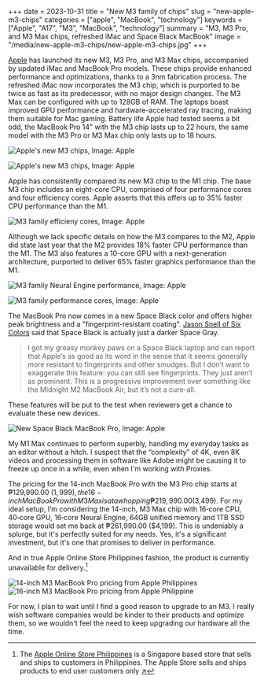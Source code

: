 +++
date = 2023-10-31
title = "New M3 family of chips"
slug = "new-apple-m3-chips"
categories = ["apple", "MacBook", "technology"]
keywords = ["Apple", "A17", "M3", "MacBook", "technology"]
summary = "M3, M3 Pro, and M3 Max chips, refreshed iMac and Space Black MacBook"
image = "/media/new-apple-m3-chips/new-apple-m3-chips.jpg"
+++

[Apple](https://www.apple.com/newsroom/2023/10/apple-unveils-new-macbook-pro-featuring-m3-chips/) has launched its new M3, M3 Pro, and M3 Max chips, accompanied by updated iMac and MacBook Pro models. These chips provide enhanced performance and optimizations, thanks to a 3nm fabrication process. The refreshed iMac now incorporates the M3 chip, which is purported to be twice as fast as its predecessor, with no major design changes. The M3 Max can be configured with up to 128GB of RAM. The laptops boast improved GPU performance and hardware-accelerated ray tracing, making them suitable for Mac gaming. Battery life Apple had tested seems a bit odd, the MacBook Pro 14" with the M3 chip lasts up to 22 hours, the same model with the M3 Pro or M3 Max chip only lasts up to 18 hours.

![Apple's new M3 chips, Image: Apple](/media/new-apple-m3-chips/Apple-M3-chip-series-231030.jpg "Apple's new M3 chips, Image: Apple")

![Apple's new M3 chips, Image: Apple](/media/new-apple-m3-chips/Apple-M3-chip-series-architecture-231030.jpg "Apple's new M3 chips, Image: Apple")

Apple has consistently compared its new M3 chip to the M1 chip. The base M3 chip includes an eight-core CPU, comprised of four performance cores and four efficiency cores. Apple asserts that this offers up to 35% faster CPU performance than the M1.

![M3 family efficieny cores, Image: Apple](/media/new-apple-m3-chips/Apple-M3-chip-series-efficiency-cores-comparison-231030.jpg "M3 family efficieny cores")

Although we lack specific details on how the M3 compares to the M2, Apple did state last year that the M2 provides 18% faster CPU performance than the M1. The M3 also features a 10-core GPU with a next-generation architecture, purported to deliver 65% faster graphics performance than the M1.

![M3 family Neural Engine performance, Image: Apple](/media/new-apple-m3-chips/Apple-M3-chip-series-Neural-Engine-performance-231030.jpg "M3 family Neural Engine performance")

![M3 family performance cores, Image: Apple](/media/new-apple-m3-chips/Apple-M3-chip-series-performance-cores-comparison-231030.jpg "M3 family performance cores")

The MacBook Pro now comes in a new Space Black color and offers higher peak brightness and a "fingerprint-resistant coating". [Jason Snell of Six Colors](https://sixcolors.com/post/2023/10/a-magic-number-new-macbook-pros-and-imacs-usher-in-the-m3-era/) said that Space Black is actually just a darker Space Gray.

> I got my greasy monkey paws on a Space Black laptop and can report that Apple’s as good as its word in the sense that it seems generally more resistant to fingerprints and other smudges.
> But I don’t want to exaggerate this feature: you can still see fingerprints. They just aren’t as prominent. This is a progressive improvement over something like the Midnight M2 MacBook Air, but it’s not a cure-all.

These features will be put to the test when reviewers get a chance to evaluate these new devices.

![New Space Black MacBook Pro, Image: Apple](/media/new-apple-m3-chips/Apple-MacBook-Pro-2up-231030.jpg "New Space Black MacBook Pro")

My M1 Max continues to perform superbly, handling my everyday tasks as an editor without a hitch. I suspect that the “complexity” of 4K, even 8K videos and processing them in software like Adobe might be causing it to freeze up once in a while, even when I'm working with Proxies.

The pricing for the 14-inch MacBook Pro with the M3 Pro chip starts at ₱129,990.00 ($1,999), the 16-inch MacBook Pro with M3 Max is at a whopping ₱219,990.00 ($3,499). For my ideal setup, I’m considering the 14-inch, M3 Max chip with 16‑core CPU, 40‑core GPU, 16‑core Neural Engine, 64GB unified memory and 1TB SSD storage would set me back at ₱261,990.00 ($4,199). This is undeniably a splurge, but it's perfectly suited for my needs. Yes, it's a significant investment, but it's one that promises to deliver in performance.

And in true Apple Online Store Philippines fashion, the product is currently unavailable for delivery.[^1]

![14-inch M3 MacBook Pro pricing from Apple Philippines](/media/new-apple-m3-chips/Apple-MacBook-Pro14-M3-Pricing.jpeg "14-inch M3 MacBook Pro pricing from Apple Philippines")
![16-inch M3 MacBook Pro pricing from Apple Philippine](/media/new-apple-m3-chips/Apple-MacBook-Pro16-M3-Pricing.jpeg "16-inch M3 MacBook Pro pricing from Apple Philippines")

For now, I plan to wait until I find a good reason to upgrade to an M3. I really wish software companies would be kinder to their products and optimize them, so we wouldn't feel the need to keep upgrading our hardware all the time.

[^1]: The [Apple Online Store Philippines](http://store.apple.com/ph) is a Singapore based store that sells and ships to customers in Philippines. The Apple Store sells and ships products to end user customers only [↗︎](https://www.apple.com/ph/shop/help/shipping_delivery)
